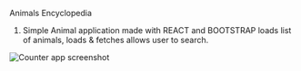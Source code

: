 Animals Encyclopedia
1. Simple Animal application made with REACT and BOOTSTRAP loads list of animals, loads & fetches allows user to search.




![Counter app screenshot](AnimalsAppScreenshot.png?raw=true "Animal Encyclopedia screenshot")

